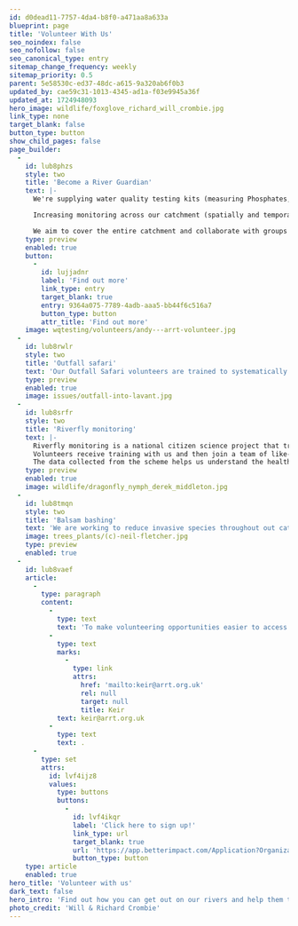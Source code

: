 ```yaml
---
id: d0dead11-7757-4da4-b8f0-a471aa8a633a
blueprint: page
title: 'Volunteer With Us'
seo_noindex: false
seo_nofollow: false
seo_canonical_type: entry
sitemap_change_frequency: weekly
sitemap_priority: 0.5
parent: 5e58530c-ed37-48dc-a615-9a320ab6f0b3
updated_by: cae59c31-1013-4345-ad1a-f03e9945a36f
updated_at: 1724948093
hero_image: wildlife/foxglove_richard_will_crombie.jpg
link_type: none
target_blank: false
button_type: button
show_child_pages: false
page_builder:
  -
    id: lub8phzs
    style: two
    title: 'Become a River Guardian'
    text: |-
      We're supplying water quality testing kits (measuring Phosphates, Turbidity, Total Dissolved Solids and Nitrates) and corresponding training to volunteers to create a continuous water quality testing cooperative.

      Increasing monitoring across our catchment (spatially and temporally), which currently has zero waterbodies achieving the acceptable standard met by the Water Framework Directive (WFD).

      We aim to cover the entire catchment and collaborate with groups and orgs who currently or previously collected water quality and river health data. The 'WSRT Water Quality Survey' looks at river characteristics, ecosystems, wildlife, and pollution alongside chemical readings, to provide a holistic view of river health at every site.
    type: preview
    enabled: true
    button:
      -
        id: lujjadnr
        label: 'Find out more'
        link_type: entry
        target_blank: true
        entry: 9364a075-7789-4adb-aaa5-bb44f6c516a7
        button_type: button
        attr_title: 'Find out more'
    image: wqtesting/volunteers/andy---arrt-volunteer.jpg
  -
    id: lub8rwlr
    style: two
    title: 'Outfall safari'
    text: 'Our Outfall Safari volunteers are trained to systematically survey the entire length of a river to identify and locate misconnected outfalls that are polluting our streams.'
    type: preview
    enabled: true
    image: issues/outfall-into-lavant.jpg
  -
    id: lub8srfr
    style: two
    title: 'Riverfly monitoring'
    text: |-
      Riverfly monitoring is a national citizen science project that trains volunteers to monitor Riverflies (aquatic invertebrates) as an indication of water quality.
      Volunteers receive training with us and then join a team of like-minded individuals to sample a local spot on the river each month.
      The data collected from the scheme helps us understand the health of our rivers, and highlights when there may be a more serious problem to address.
    type: preview
    enabled: true
    image: wildlife/dragonfly_nymph_derek_middleton.jpg
  -
    id: lub8tmqn
    style: two
    title: 'Balsam bashing'
    text: 'We are working to reduce invasive species throughout out catchment. Throughout Spring and Summer, you can join us in bashing Himalayan Balsam.'
    image: trees_plants/(c)-neil-fletcher.jpg
    type: preview
    enabled: true
  -
    id: lub8vaef
    article:
      -
        type: paragraph
        content:
          -
            type: text
            text: 'To make volunteering opportunities easier to access and sign up to, we have set up a new online platform called Better Impact. Better Impact is a simple system that allows people to view and sign up for voluntary sessions and has some extra perks like logging your hours, working towards achievement badges, and connecting with people in your local community. We’ll be using Better Impact for all of our volunteering activities going forward to please register by following the link below. If you need any additional support with online systems and may not have regular access to a computer or smartphone so please contact '
          -
            type: text
            marks:
              -
                type: link
                attrs:
                  href: 'mailto:keir@arrt.org.uk'
                  rel: null
                  target: null
                  title: Keir
            text: keir@arrt.org.uk
          -
            type: text
            text: .
      -
        type: set
        attrs:
          id: lvf4ijz8
          values:
            type: buttons
            buttons:
              -
                id: lvf4ikqr
                label: 'Click here to sign up!'
                link_type: url
                target_blank: true
                url: 'https://app.betterimpact.com/Application?OrganizationGuid=18e71d13-a17c-4f31-8a02-9b1f91f6eb71&ApplicationFormNumber=1'
                button_type: button
    type: article
    enabled: true
hero_title: 'Volunteer with us'
dark_text: false
hero_intro: 'Find out how you can get out on our rivers and help them thrive.'
photo_credit: 'Will & Richard Crombie'
---
```


